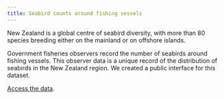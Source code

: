 ```yaml
---
title: Seabird counts around fishing vessels
---
```

New Zealand is a global centre of seabird diversity, with more than 80 species breeding either on the mainland or on offshore islands.

<!--more-->

Government fisheries observers record the number of seabirds around fishing vessels. This observer data is a unique record of the distribution of seabirds in the New Zealand region. We created a public interface for this dataset.

[Access the data](https://seabird-counts.dragonfly.co.nz/).
